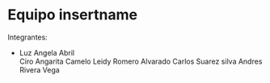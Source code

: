# Equipo insertname

Integrantes:
<ul>
  <li>Luz Angela Abril</li>
Ciro Angarita Camelo
Leidy Romero Alvarado
Carlos Suarez silva
Andres Rivera Vega
  </ul>

